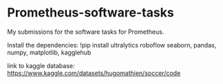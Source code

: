 # Prometheus-software-tasks
My submissions for the software tasks for Prometheus.

Install the dependencies:
!pip install ultralytics roboflow
seaborn, pandas, numpy, matplotlib, kagglehub

link to kaggle database: https://www.kaggle.com/datasets/hugomathien/soccer/code
